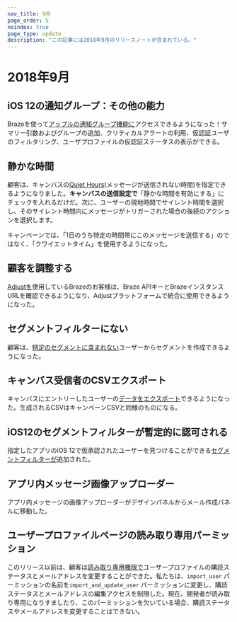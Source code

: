 ```yaml
---
nav_title: 9月
page_order: 5
noindex: true
page_type: update
description: "この記事には2018年9月のリリースノートが含まれている。"
---
```

# 2018年9月

## iOS 12の通知グループ：その他の能力

Brazeを使って[アップルの通知グループ機能に]({{site.baseurl}}/user_guide/message_building_by_channel/push/creating_a_push_message/#notification-groups)アクセスできるようになった！サマリー引数およびグループの追加、クリティカルアラートの利用、仮認証ユーザのフィルタリング、ユーザプロファイルの仮認証ステータスの表示ができる。

## 静かな時間

顧客は、キャンバスの[Quiet Hours]({{site.baseurl}}/user_guide/engagement_tools/canvas/create_a_canvas/create_a_canvas/#step-5-select-your-send-settings)(メッセージが送信されない時間)を指定できるようになりました。**キャンバスの送信設定で**「静かな時間を有効にする」にチェックを入れるだけだ。次に、ユーザーの現地時間でサイレント時間を選択し、そのサイレント時間内にメッセージがトリガーされた場合の後続のアクションを選択します。

キャンペーンでは、「1日のうち特定の時間帯にこのメッセージを送信する」のではなく、「クワイエットタイム」を使用するようになった。

## 顧客を調整する

[Adjustを]({{site.baseurl}}/partners/advertising_technologies/attribution/adjust/)使用しているBrazeのお客様は、Braze APIキーとBrazeインスタンスURLを確認できるようになり、Adjustプラットフォームで統合に使用できるようになった。

## セグメントフィルターにない

顧客は、[特定のセグメントに含まれない]({{site.baseurl}}/user_guide/engagement_tools/segments/segmentation_filters/#retargeting)ユーザーからセグメントを作成できるようになった。

## キャンバス受信者のCSVエクスポート

キャンバスにエントリーしたユーザーの[データをエクスポート]({{site.baseurl}}/user_guide/data_and_analytics/export_braze_data/export_canvas_data/)できるようになった。生成されるCSVはキャンペーンCSVと同様のものになる。

## iOS12のセグメントフィルターが暫定的に認可される

指定したアプリのiOS 12で仮承認されたユーザーを見つけることができる[セグメントフィルターが]({{site.baseurl}}/user_guide/engagement_tools/segments/segmentation_filters/#other)追加された。

## アプリ内メッセージ画像アップローダー

アプリ内メッセージの画像アップローダーがデザインパネルからメール作成パネルに移動した。

## ユーザープロファイルページの読み取り専用パーミッション

このリリース以前は、顧客は[読み取り専用権限で]({{site.baseurl}}/user_guide/administrative/manage_your_braze_users/user_permissions/#available-limited-and-team-role-permissions)ユーザープロファイルの購読ステータスとメールアドレスを変更することができた。私たちは、`import_user` パーミッションの名前を`import_and_update_user` パーミッションに変更し、購読ステータスとメールアドレスの編集アクセスを制限した。現在、開発者が読み取り専用になりすましたり、このパーミッションを欠いている場合、購読ステータスやメールアドレスを変更することはできない。
